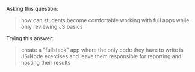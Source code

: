 Asking this question:

> how can students become comfortable working with full apps while only reviewing JS basics

Trying this answer:

> create a "fullstack" app where the only code they have to write is JS/Node exercises
> and leave them responsible for reporting and hosting their results
